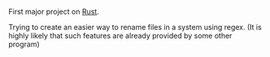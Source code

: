 First major project on [Rust](https://www.rust-lang.org/en-US/index.html).

Trying to create an easier way to rename files in a system using regex.
(It is highly likely that such features are already provided by some other program)
